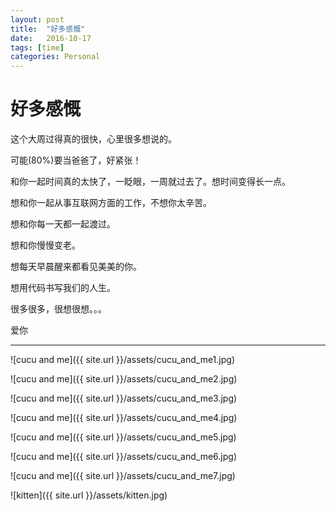 ```yaml
---
layout: post
title:  "好多感慨"
date:   2016-10-17
tags: [time]
categories: Personal
---
```


# 好多感慨

这个大周过得真的很快，心里很多想说的。

可能(80%)要当爸爸了，好紧张！

和你一起时间真的太快了，一眨眼，一周就过去了。想时间变得长一点。

想和你一起从事互联网方面的工作，不想你太辛苦。

想和你每一天都一起渡过。

想和你慢慢变老。

想每天早晨醒来都看见美美的你。

想用代码书写我们的人生。

很多很多，很想很想。。。

爱你

---

![cucu and me]({{ site.url }}/assets/cucu_and_me1.jpg)

![cucu and me]({{ site.url }}/assets/cucu_and_me2.jpg)

![cucu and me]({{ site.url }}/assets/cucu_and_me3.jpg)

![cucu and me]({{ site.url }}/assets/cucu_and_me4.jpg)

![cucu and me]({{ site.url }}/assets/cucu_and_me5.jpg)

![cucu and me]({{ site.url }}/assets/cucu_and_me6.jpg)

![cucu and me]({{ site.url }}/assets/cucu_and_me7.jpg)

![kitten]({{ site.url }}/assets/kitten.jpg)
